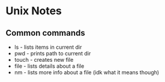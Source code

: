 # Unix Notes

## Common commands
* ls - lists items in current dir
* pwd - prints path to current dir
* touch - creates new file
* file - lists details about a file
* nm - lists more info about a file (idk what it means though)